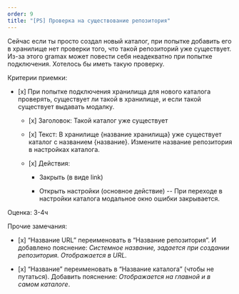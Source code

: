 ```yaml
---
order: 9
title: "[PS] Проверка на существование репозитория"
---
```


Сейчас если ты просто создал новый каталог, при попытке добавить его в хранилище нет проверки того, что такой репозиторий уже существует. Из-за этого gramax может повести себя неадекватно при попытке подключения. Хотелось бы иметь такую проверку.

Критерии приемки:

-  \[x\] При попытке подключения хранилища для нового каталога проверять, существует ли такой в хранилище, и если такой существует выдавать модалку.

   -  \[x\] Заголовок: Такой каталог уже существует

   -  \[x\] Текст: В хранилище \{название хранилища\} уже существует каталог с названием {название}. Измените название репозитория в настройках каталога.

   -  \[х\] Действия:

      -  Закрыть (в виде link)

      -  Открыть настройки (основное действие) -- При переходе в настройки каталога модальное окно ошибки закрывается.

Оценка: 3-4ч



Прочие замечания:

-  \[x\] “Название URL” переименовать в “Название репозитория”. И добавлено пояснение: *Системное название, задается при создании репозитория. Отображается в URL.*

-  \[x\] “Название” переименовать в “Название каталога” (чтобы не путаться). Добавить пояснение: *Отображается на главной и в самом каталоге*.